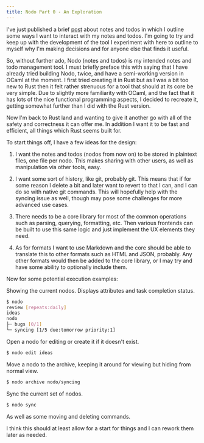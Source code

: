```yaml
---
title: Nodo Part 0 - An Exploration
---
```


I've just published a brief [post](@/blog/2020-08-16-thoughts-on-notes-and-todos.md) about notes and todos in which I
outline some ways I want to interact with my notes and todos. I'm going to try
and keep up with the development of the tool I experiment with here to outline
to myself why I'm making decisions and for anyone else that finds it useful.

So, without further ado, Nodo (notes and todos) is my intended notes and todo
management tool. I must briefly preface this with saying that I have already
tried building Nodo, twice, and have a semi-working version in OCaml at the
moment. I first tried creating it in Rust but as I was a bit too new to Rust
then it felt rather strenuous for a tool that should at its core be very
simple. Due to slightly more familiarity with OCaml, and the fact that it has
lots of the nice functional programming aspects, I decided to recreate it,
getting somewhat further than I did with the Rust version.

Now I'm back to Rust land and wanting to give it another go with all of the
safety and correctness it can offer me. In addition I want it to be fast and
efficient, all things which Rust seems built for.

To start things off, I have a few ideas for the design:

1. I want the notes and todos (nodos from now on) to be stored in plaintext
   files, one file per nodo. This makes sharing with other users, as well as
   manipulation via other tools, easy.

2. I want some sort of history, like git, probably git. This means that if for
   some reason I delete a bit and later want to revert to that I can, and I can
   do so with native git commands. This will hopefully help with the syncing
   issue as well, though may pose some challenges for more advanced use cases.

3. There needs to be a core library for most of the common operations such as
   parsing, querying, formatting, etc. Then various frontends can be built to
   use this same logic and just implement the UX elements they need.

4. As for formats I want to use Markdown and the core should be able to
   translate this to other formats such as HTML and JSON, probably. Any other
   formats would then be added to the core library, or I may try and have some
   ability to optionally include them.

Now for some potential execution examples:

Showing the current nodos. Displays attributes and task completion status.

```sh
$ nodo
review [repeats:daily]
ideas
nodo
├─ bugs [0/1]
└─ syncing [1/5 due:tomorrow priority:1]
```

Open a nodo for editing or create it if it doesn't exist.

```sh
$ nodo edit ideas
```

Move a nodo to the archive, keeping it around for viewing but hiding from normal view.

```sh
$ nodo archive nodo/syncing
```

Sync the current set of nodos.

```sh
$ nodo sync
```

As well as some moving and deleting commands.

I think this should at least allow for a start for things and I can rework them
later as needed.
